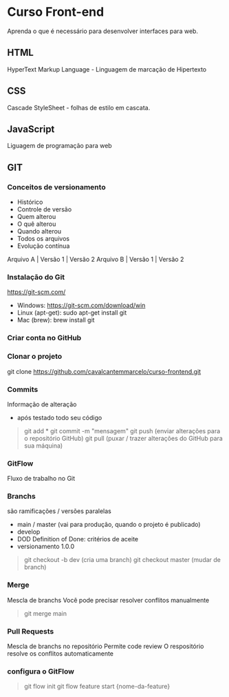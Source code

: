 # Curso Front-end
Aprenda o que é necessário para desenvolver interfaces para web.
## HTML 
HyperText Markup Language - Linguagem de marcação de Hipertexto

## CSS
Cascade StyleSheet - folhas de estilo em cascata.

## JavaScript
Liguagem de programação para web

## GIT
### Conceitos de versionamento
 - Histórico
 - Controle de versão
 - Quem alterou
 - O quê alterou
 - Quando alterou
 - Todos os arquivos
 - Evolução contínua

 Arquivo A  | Versão 1 | Versão 2
 Arquivo B  | Versão 1 | Versão 2

 ### Instalação do Git
https://git-scm.com/

- Windows: https://git-scm.com/download/win
- Linux (apt-get): sudo apt-get install git
- Mac (brew): brew install git

 ### Criar conta no GitHub

 ### Clonar o projeto
 git clone https://github.com/cavalcantemmarcelo/curso-frontend.git

 ### Commits
 Informação de alteração
 - após testado todo seu código
 > git add *
 > git commit -m "mensagem"
 > git push (enviar alterações para o repositório GitHub)
 > git pull (puxar / trazer alterações do GitHub para sua máquina)

### GitFlow
Fluxo de trabalho no Git

### Branchs
são ramificações / versões paralelas

- main / master (vai para produção, quando o projeto é publicado)
- develop 
- DOD Definition of Done: critérios de aceite
- versionamento 1.0.0

> git checkout -b dev (cria uma branch)
> git checkout master (mudar de branch)


### Merge
Mescla de branchs
Você pode precisar resolver conflitos manualmente

> git merge main 

### Pull Requests
Mescla de branchs no repositório
Permite code review
O respositório resolve os conflitos automaticamente


### configura o GitFlow
> git flow init
> git flow feature start {nome-da-feature}